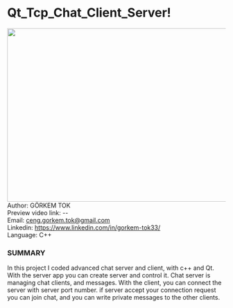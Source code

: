 # Qt_Tcp_Chat_Client_Server!
<img src = "https://user-images.githubusercontent.com/79594881/137640300-e1798179-364c-4207-afc1-f4b63a9df076.png" width = "550px" height = "400px" align = "left"> </img>
Author: GÖRKEM TOK <br>
Preview video link: -- <br>
Email: ceng.gorkem.tok@gmail.com <br>
Linkedin: https://www.linkedin.com/in/gorkem-tok33/ <br>
Language: C++ <br>
<h3> SUMMARY </h3>
<p>In this project I coded advanced chat server and client, with c++ and Qt. With the server app you can create server and control it. Chat server is managing chat clients, and messages. With the client, you can connect the server with server port number. if server accept your connection request you can join chat, and you can write private messages to the other clients.</p>
